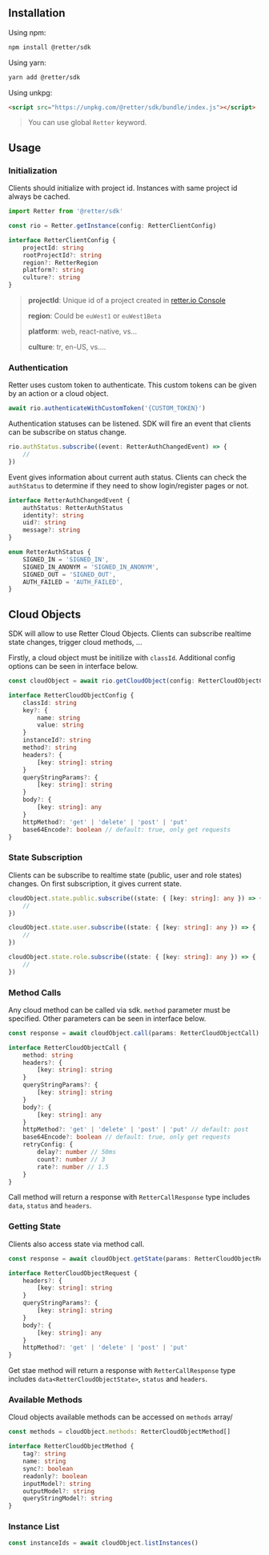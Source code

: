 ## Installation

Using npm:

```bash
npm install @retter/sdk
```

Using yarn:

```bash
yarn add @retter/sdk
```

Using unkpg:

```html
<script src="https://unpkg.com/@retter/sdk/bundle/index.js"></script>
```

> You can use global `Retter` keyword.

## Usage

### Initialization

Clients should initialize with project id. Instances with same project id always be cached.

```ts
import Retter from '@retter/sdk'

const rio = Retter.getInstance(config: RetterClientConfig)

interface RetterClientConfig {
    projectId: string
    rootProjectId?: string
    region?: RetterRegion
    platform?: string
    culture?: string
}
```

> **projectId**: Unique id of a project created in [retter.io Console](https://retter.io)
>
> **region**: Could be `euWest1` or `euWest1Beta`
>
> **platform**: web, react-native, vs...
>
> **culture**: tr, en-US, vs....

### Authentication

Retter uses custom token to authenticate. This custom tokens can be given by an action or a cloud object.

```ts
await rio.authenticateWithCustomToken('{CUSTOM_TOKEN}')
```

Authentication statuses can be listened. SDK will fire an event that clients can be subscribe on status change.

```ts
rio.authStatus.subscribe((event: RetterAuthChangedEvent) => {
    //
})
```

Event gives information about current auth status. Clients can check the `authStatus` to determine if they need to show login/register pages or not.

```ts
interface RetterAuthChangedEvent {
    authStatus: RetterAuthStatus
    identity?: string
    uid?: string
    message?: string
}

enum RetterAuthStatus {
    SIGNED_IN = 'SIGNED_IN',
    SIGNED_IN_ANONYM = 'SIGNED_IN_ANONYM',
    SIGNED_OUT = 'SIGNED_OUT',
    AUTH_FAILED = 'AUTH_FAILED',
}
```

## Cloud Objects

SDK will allow to use Retter Cloud Objects. Clients can subscribe realtime state changes, trigger cloud methods, ...

Firstly, a cloud object must be initilize with `classId`. Additional config options can be seen in interface below.

```ts
const cloudObject = await rio.getCloudObject(config: RetterCloudObjectConfig)

interface RetterCloudObjectConfig {
    classId: string
    key?: {
        name: string
        value: string
    }
    instanceId?: string
    method?: string
    headers?: {
        [key: string]: string
    }
    queryStringParams?: {
        [key: string]: string
    }
    body?: {
        [key: string]: any
    }
    httpMethod?: 'get' | 'delete' | 'post' | 'put'
    base64Encode?: boolean // default: true, only get requests
}
```

### State Subscription

Clients can be subscribe to realtime state (public, user and role states) changes. On first subscription, it gives current state.

```ts
cloudObject.state.public.subscribe((state: { [key: string]: any }) => {
    //
})

cloudObject.state.user.subscribe((state: { [key: string]: any }) => {
    //
})

cloudObject.state.role.subscribe((state: { [key: string]: any }) => {
    //
})
```

### Method Calls

Any cloud method can be called via sdk. `method` parameter must be specified. Other parameters can be seen in interface below.

```ts
const response = await cloudObject.call(params: RetterCloudObjectCall)

interface RetterCloudObjectCall {
    method: string
    headers?: {
        [key: string]: string
    }
    queryStringParams?: {
        [key: string]: string
    }
    body?: {
        [key: string]: any
    }
    httpMethod?: 'get' | 'delete' | 'post' | 'put' // default: post
    base64Encode?: boolean // default: true, only get requests
    retryConfig: {
        delay?: number // 50ms
        count?: number // 3
        rate?: number // 1.5
    }
}
```

Call method will return a response with `RetterCallResponse` type includes `data`, `status` and `headers`.

### Getting State

Clients also access state via method call.

```ts
const response = await cloudObject.getState(params: RetterCloudObjectRequest)

interface RetterCloudObjectRequest {
    headers?: {
        [key: string]: string
    }
    queryStringParams?: {
        [key: string]: string
    }
    body?: {
        [key: string]: any
    }
    httpMethod?: 'get' | 'delete' | 'post' | 'put'
}
```

Get stae method will return a response with `RetterCallResponse` type includes `data<RetterCloudObjectState>`, `status` and `headers`.

### Available Methods

Cloud objects available methods can be accessed on `methods` array/

```ts
const methods = cloudObject.methods: RetterCloudObjectMethod[]

interface RetterCloudObjectMethod {
    tag?: string
    name: string
    sync?: boolean
    readonly?: boolean
    inputModel?: string
    outputModel?: string
    queryStringModel?: string
}
```

### Instance List

```ts
const instanceIds = await cloudObject.listInstances()
```
